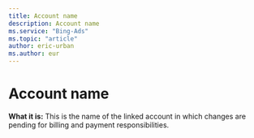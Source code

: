 ```yaml
---
title: Account name
description: Account name
ms.service: "Bing-Ads"
ms.topic: "article"
author: eric-urban
ms.author: eur
---
```


# Account name

**What it is:** This is the name of the linked account in which changes are pending for billing and payment responsibilities.


